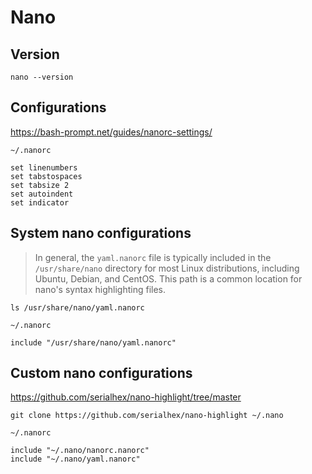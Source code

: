 # Nano

## Version

```shell
nano --version
```

## Configurations

https://bash-prompt.net/guides/nanorc-settings/

`~/.nanorc`
```
set linenumbers
set tabstospaces
set tabsize 2
set autoindent
set indicator
```

## System nano configurations

> In general, the `yaml.nanorc` file is typically included in the `/usr/share/nano` directory for most Linux distributions,
> including Ubuntu, Debian, and CentOS. This path is a common location for nano's syntax highlighting files.

```shell
ls /usr/share/nano/yaml.nanorc
```

`~/.nanorc`
```
include "/usr/share/nano/yaml.nanorc"
```

## Custom nano configurations

https://github.com/serialhex/nano-highlight/tree/master

```shell
git clone https://github.com/serialhex/nano-highlight ~/.nano
```

`~/.nanorc`
```
include "~/.nano/nanorc.nanorc"
include "~/.nano/yaml.nanorc"
```
